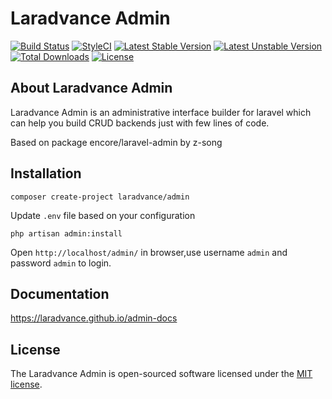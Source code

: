 # Laradvance Admin

[![Build Status](https://travis-ci.org/laradvance/admin.svg?branch=master)](https://travis-ci.org/laradvance/admin)
[![StyleCI](https://github.styleci.io/repos/225842258/shield?branch=master)](https://github.styleci.io/repos/225842258)
[![Latest Stable Version](https://poser.pugx.org/laradvance/admin/v/stable?format=flat-square)](https://packagist.org/packages/laradvance/admin)
[![Latest Unstable Version](https://poser.pugx.org/laradvance/admin/v/unstable?format=flat-square)](https://packagist.org/packages/laradvance/admin)
[![Total Downloads](https://poser.pugx.org/laradvance/admin/downloads?format=flat-square)](https://packagist.org/packages/laradvance/admin)
[![License](https://poser.pugx.org/laradvance/admin/license?format=flat-square)](https://packagist.org/packages/laradvance/admin)

## About Laradvance Admin

Laradvance Admin is an administrative interface builder for laravel which can help you build CRUD backends just with few lines of code.

Based on package encore/laravel-admin by z-song

## Installation

```
composer create-project laradvance/admin
```

Update `.env` file based on your configuration

```
php artisan admin:install
```

Open `http://localhost/admin/` in browser,use username `admin` and password `admin` to login.

## Documentation

https://laradvance.github.io/admin-docs


## License

The Laradvance Admin is open-sourced software licensed under the [MIT license](https://opensource.org/licenses/MIT).
